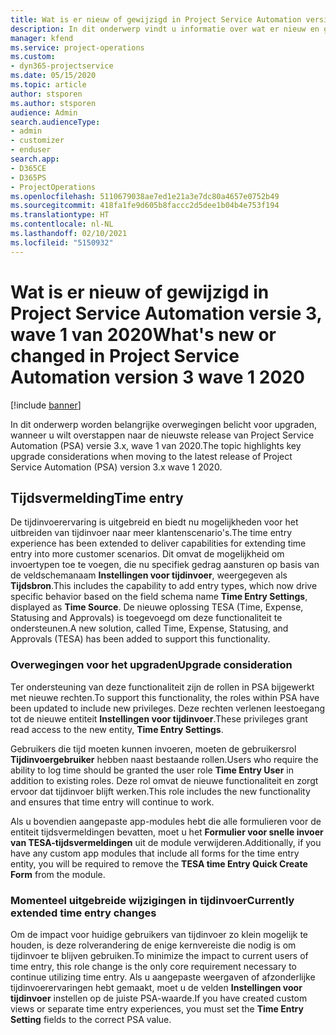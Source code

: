 ```yaml
---
title: Wat is er nieuw of gewijzigd in Project Service Automation versie 3.x, wave 1 van 2020
description: In dit onderwerp vindt u informatie over wat er nieuw en gewijzigd is in Project Service Automation versie 3, wave 1 van 2020.
manager: kfend
ms.service: project-operations
ms.custom:
- dyn365-projectservice
ms.date: 05/15/2020
ms.topic: article
author: stsporen
ms.author: stsporen
audience: Admin
search.audienceType:
- admin
- customizer
- enduser
search.app:
- D365CE
- D365PS
- ProjectOperations
ms.openlocfilehash: 5110679038ae7ed1e21a3e7dc80a4657e0752b49
ms.sourcegitcommit: 418fa1fe9d605b8faccc2d5dee1b04b4e753f194
ms.translationtype: HT
ms.contentlocale: nl-NL
ms.lasthandoff: 02/10/2021
ms.locfileid: "5150932"
---
```

# <a name="whats-new-or-changed-in-project-service-automation-version-3-wave-1-2020"></a><span data-ttu-id="46c80-103">Wat is er nieuw of gewijzigd in Project Service Automation versie 3, wave 1 van 2020</span><span class="sxs-lookup"><span data-stu-id="46c80-103">What's new or changed in Project Service Automation version 3 wave 1 2020</span></span>

[!include [banner](../includes/psa-now-project-operations.md)]

<span data-ttu-id="46c80-104">In dit onderwerp worden belangrijke overwegingen belicht voor upgraden, wanneer u wilt overstappen naar de nieuwste release van Project Service Automation (PSA) versie 3.x, wave 1 van 2020.</span><span class="sxs-lookup"><span data-stu-id="46c80-104">The topic highlights key upgrade considerations when moving to the latest release of Project Service Automation (PSA) version 3.x wave 1 2020.</span></span>

## <a name="time-entry"></a><span data-ttu-id="46c80-105">Tijdsvermelding</span><span class="sxs-lookup"><span data-stu-id="46c80-105">Time entry</span></span>
<span data-ttu-id="46c80-106">De tijdinvoerervaring is uitgebreid en biedt nu mogelijkheden voor het uitbreiden van tijdinvoer naar meer klantenscenario's.</span><span class="sxs-lookup"><span data-stu-id="46c80-106">The time entry experience has been extended to deliver capabilities for extending time entry into more customer scenarios.</span></span> <span data-ttu-id="46c80-107">Dit omvat de mogelijkheid om invoertypen toe te voegen, die nu specifiek gedrag aansturen op basis van de veldschemanaam **Instellingen voor tijdinvoer**, weergegeven als **Tijdsbron**.</span><span class="sxs-lookup"><span data-stu-id="46c80-107">This includes the capability to add entry types, which now drive specific behavior based on the field schema name **Time Entry Settings**, displayed as **Time Source**.</span></span> <span data-ttu-id="46c80-108">De nieuwe oplossing TESA (Time, Expense, Statusing and Approvals) is toegevoegd om deze functionaliteit te ondersteunen.</span><span class="sxs-lookup"><span data-stu-id="46c80-108">A new solution, called Time, Expense, Statusing, and Approvals (TESA) has been added to support this functionality.</span></span>

### <a name="upgrade-consideration"></a><span data-ttu-id="46c80-109">Overwegingen voor het upgraden</span><span class="sxs-lookup"><span data-stu-id="46c80-109">Upgrade consideration</span></span>
<span data-ttu-id="46c80-110">Ter ondersteuning van deze functionaliteit zijn de rollen in PSA bijgewerkt met nieuwe rechten.</span><span class="sxs-lookup"><span data-stu-id="46c80-110">To support this functionality, the roles within PSA have been updated to include new privileges.</span></span> <span data-ttu-id="46c80-111">Deze rechten verlenen leestoegang tot de nieuwe entiteit **Instellingen voor tijdinvoer**.</span><span class="sxs-lookup"><span data-stu-id="46c80-111">These privileges grant read access to the new entity, **Time Entry Settings**.</span></span>

<span data-ttu-id="46c80-112">Gebruikers die tijd moeten kunnen invoeren, moeten de gebruikersrol **Tijdinvoergebruiker** hebben naast bestaande rollen.</span><span class="sxs-lookup"><span data-stu-id="46c80-112">Users who require the ability to log time should be granted the user role **Time Entry User** in addition to existing roles.</span></span> <span data-ttu-id="46c80-113">Deze rol omvat de nieuwe functionaliteit en zorgt ervoor dat tijdinvoer blijft werken.</span><span class="sxs-lookup"><span data-stu-id="46c80-113">This role includes the new functionality and ensures that time entry will continue to work.</span></span>

<span data-ttu-id="46c80-114">Als u bovendien aangepaste app-modules hebt die alle formulieren voor de entiteit tijdsvermeldingen bevatten, moet u het **Formulier voor snelle invoer van TESA-tijdsvermeldingen** uit de module verwijderen.</span><span class="sxs-lookup"><span data-stu-id="46c80-114">Additionally, if you have any custom app modules that include all forms for the time entry entity, you will be required to remove the **TESA time Entry Quick Create Form** from the module.</span></span>

### <a name="currently-extended-time-entry-changes"></a><span data-ttu-id="46c80-115">Momenteel uitgebreide wijzigingen in tijdinvoer</span><span class="sxs-lookup"><span data-stu-id="46c80-115">Currently extended time entry changes</span></span>
<span data-ttu-id="46c80-116">Om de impact voor huidige gebruikers van tijdinvoer zo klein mogelijk te houden, is deze rolverandering de enige kernvereiste die nodig is om tijdinvoer te blijven gebruiken.</span><span class="sxs-lookup"><span data-stu-id="46c80-116">To minimize the impact to current users of time entry, this role change is the only core requirement necessary to continue utilizing time entry.</span></span> <span data-ttu-id="46c80-117">Als u aangepaste weergaven of afzonderlijke tijdinvoerervaringen hebt gemaakt, moet u de velden **Instellingen voor tijdinvoer** instellen op de juiste PSA-waarde.</span><span class="sxs-lookup"><span data-stu-id="46c80-117">If you have created custom views or separate time entry experiences, you must set the **Time Entry Setting** fields to the correct PSA value.</span></span>
